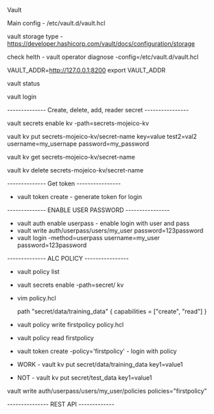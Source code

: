 Vault 

Main config -  /etc/vault.d/vault.hcl




vault storage type - https://developer.hashicorp.com/vault/docs/configuration/storage



check helth - vault operator diagnose -config=/etc/vault.d/vault.hcl



VAULT_ADDR=http://127.0.0.1:8200
export VAULT_ADDR



vault status

vault login











-------------- Create, delete, add, reader secret  ----------------


vault secrets enable kv -path=secrets-mojeico-kv

vault kv put secrets-mojeico-kv/secret-name key=value test2=val2 username=my_usernape password=my_password

vault kv get secrets-mojeico-kv/secret-name

vault kv delete secrets-mojeico-kv/secret-name



-------------- Get token   ----------------




- vault token create - generate token for login 



-------------- ENABLE USER PASSWORD ----------------

- vault auth enable userpass - enable login with user and pass 
- vault write auth/userpass/users/my_user password=123password
- vault login -method=userpass username=my_user password=123password



-------------- ALC POLICY ----------------


- vault policy list



- vault secrets enable -path=secret/ kv 

- vim policy.hcl

  path "secret/data/training_data" {
      capabilities = ["create", "read"]
  }

- vault policy write firstpolicy policy.hcl


- vault policy read firstpolicy

- vault token create -policy='firstpolicy'       - login with policy 


- WORK - vault kv put secret/data/training_data  key1=value1
- NOT  - vault kv put secret/test_data  key1=value1




vault write  auth/userpass/users/my_user/policies policies="firstpolicy"

--------------- REST API -------------





